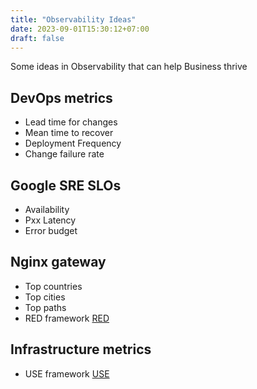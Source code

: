 ```yaml
---
title: "Observability Ideas"
date: 2023-09-01T15:30:12+07:00
draft: false
---
```


Some ideas in Observability that can help Business thrive

## DevOps metrics
- Lead time for changes
- Mean time to recover
- Deployment Frequency
- Change failure rate

## Google SRE SLOs
- Availability
- Pxx Latency
- Error budget

## Nginx gateway
- Top countries
- Top cities
- Top paths
- RED framework [RED](https://www.weave.works/blog/the-red-method-key-metrics-for-microservices-architecture/)

## Infrastructure metrics
- USE framework [USE](https://www.brendangregg.com/usemethod.html)